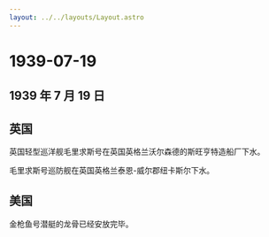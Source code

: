 ```yaml
---
layout: ../../layouts/Layout.astro
---
```


# 1939-07-19

## 1939 年 7 月 19 日

## 英国

英国轻型巡洋舰毛里求斯号在英国英格兰沃尔森德的斯旺亨特造船厂下水。

毛里求斯号巡防舰在英国英格兰泰恩-威尔郡纽卡斯尔下水。

## 美国

金枪鱼号潜艇的龙骨已经安放完毕。